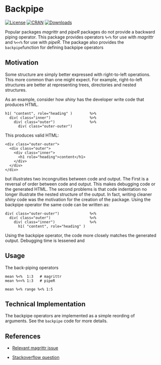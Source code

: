 # Backpipe

[![License](http://img.shields.io/badge/license-GPL%20=%202-brightgreen.svg?style=flat)](http://www.gnu.org/licenses/gpl-2.0.html) [![CRAN](http://www.r-pkg.org/badges/version/backpipe)](http://cran.rstudio.com/package=backpipe) [![Downloads](http://cranlogs.r-pkg.org/badges/backpipe?color=brightgreen)](http://www.r-pkg.org/pkg/backpipe)

Popular packages *magrittr* and *pipeR* packages do not provide a backward 
piping operator. This package provides operators `%<%` 
for use with *magrittr* and `%<<%` for use with *pipeR*. The package also 
provides the `backpipe`function for defining backpipe operators 

## Motivation

Some structure are simply better expressed with right-to-left operations. This 
more common than one might expect.  For example, right-to-left structures are 
better at representing trees, directories and nested structures.  

As an example, consider how *shiny* has the developer write code that 
produces HTML.  

    h1( "content", role="heading" )        %>%
      div( class="inner")                  %>%
        div( class="outer")                %>% 
          div( class="outer-outer")      
      
This produces valid HTML: 

    <div class="outer-outer">
      <div class="outer">
        <div class="inner">
          <h1 role="heading">content</h1>
        </div>
      </div>
    </div> 

but illustrates two incongruities between code and output. The First is a
reversal of order between code and output. This makes debugging code or the generated
HTML. The second problems is that code indentation no longer
illustrate the nested structure of the output. In fact, writing cleaner *shiny*
code was the motivation for the creation of the package. Using the backpipe 
operator the same code can be written as:
      
    div( class="outer-outer")              %<%
      div( class="outer")                  %<% 
        div( class="inner")                %<% 
          h1( "content", role="heading" ) 

Using the backpipe operator, the code more closely matches the generated output. Debugging
time is lessened and 


## Usage

The back-piping operators

    mean %<%  1:3   # magrittr
    mean %<<% 1:3   # pipeR
     
    mean %<% range %<% 1:5
   

## Technical Implementation

The backpipe operators are implemented as a simple reording of arguments. See
the `backpipe` code for more details.

## References

* [Relevant magrittr issue](https://github.com/smbache/magrittr/issues/26)

* [Stackoverflow question](http://stackoverflow.com/questions/31305342/is-right-to-left-operator-associativity-in-r-possible)
